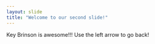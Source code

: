 ```yaml
---
layout: slide
title: "Welcome to our second slide!"
---
```

Key Brinson is awesome!!!
Use the left arrow to go back!
